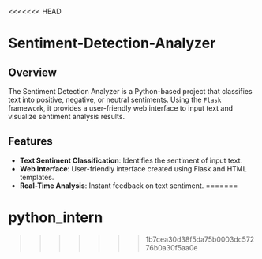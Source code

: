 <<<<<<< HEAD
# Sentiment-Detection-Analyzer

## Overview
The Sentiment Detection Analyzer is a Python-based project that classifies text into positive, negative, or neutral sentiments. Using the `Flask` framework, it provides a user-friendly web interface to input text and visualize sentiment analysis results.

## Features
- **Text Sentiment Classification**: Identifies the sentiment of input text.
- **Web Interface**: User-friendly interface created using Flask and HTML templates.
- **Real-Time Analysis**: Instant feedback on text sentiment.
=======
# python_intern
>>>>>>> 1b7cea30d38f5da75b0003dc57276b0a30f5aa0e
